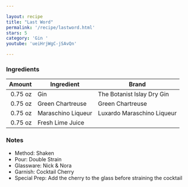 ```yaml
---

layout: recipe
title: "Last Word"
permalink: '/recipe/lastword.html'
stars: 5
category: 'Gin '
youtube: 'ueiHrjWgC-jSAvQn'

---
```


### Ingredients

|  Amount  | Ingredient               | Brand                     |
| ------: | ------------------ | -------------------------- |
| 0.75 oz | Gin                | The Botanist Islay Dry Gin |
| 0.75 oz | Green Chartreuse   | Green Chartreuse           |
| 0.75 oz | Maraschino Liqueur | Luxardo Maraschino Liqueur |
| 0.75 oz | Fresh Lime Juice   |

### Notes

- Method: Shaken
- Pour: Double Strain
- Glassware: Nick & Nora
- Garnish: Cocktail Cherry
- Special Prep: Add the cherry to the glass before straining the cocktail

